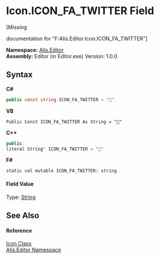 # Icon.ICON_FA_TWITTER Field
 

\[Missing <summary> documentation for "F:Alis.Editor.Icon.ICON_FA_TWITTER"\]

**Namespace:**&nbsp;<a href="b150ade4-39de-a232-5f06-d3cdc1b2c538">Alis.Editor</a><br />**Assembly:**&nbsp;Editor (in Editor.exe) Version: 1.0.0

## Syntax

**C#**<br />
``` C#
public const string ICON_FA_TWITTER = ""
```

**VB**<br />
``` VB
Public Const ICON_FA_TWITTER As String = ""
```

**C++**<br />
``` C++
public:
literal String^ ICON_FA_TWITTER = ""
```

**F#**<br />
``` F#
static val mutable ICON_FA_TWITTER: string
```


#### Field Value
Type: <a href="https://docs.microsoft.com/dotnet/api/system.string" target="_blank">String</a>

## See Also


#### Reference
<a href="cc0f883c-67f8-f772-c6d7-a60b129f22a7">Icon Class</a><br /><a href="b150ade4-39de-a232-5f06-d3cdc1b2c538">Alis.Editor Namespace</a><br />